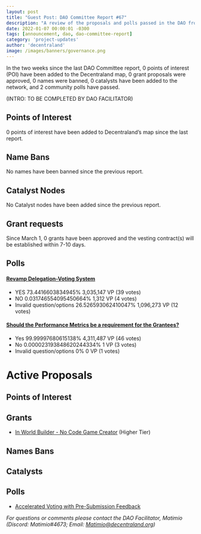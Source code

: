 ```yaml
---
layout: post
title: "Guest Post: DAO Committee Report #67"
description: "A review of the proposals and polls passed in the DAO from March 1 through March 15".
date: 2022-01-07 00:00:01 -0300
tags: [announcement, dao, dao-committee-report]
category: 'project-updates'
author: 'decentraland'
image: /images/banners/governance.png
---
```


In the two weeks since the last DAO Committee report, 0 points of interest (POI) have been added to the Decentraland map, 0 grant proposals were approved, 0 names were banned, 0 catalysts have been added to the network, and 2 community polls have passed.

(INTRO: TO BE COMPLETED BY DAO FACILITATOR)

## Points of Interest
0 points of interest have been added to Decentraland’s map since the last report.


## Name Bans

No names have been banned since the previous report.

## Catalyst Nodes
No Catalyst nodes have been added since the previous report.


## Grant requests
Since March 1, 0 grants have been approved and the vesting contract(s) will be established within 7-10 days.


## Polls

#### [Revamp Delegation-Voting System](https://governance.decentraland.org/proposal/?id=1fd6d3df-c215-4511-8d13-c406cbd4bd36)

* YES 73.4416603834945% 3,035,147 VP (39 votes)
* NO 0.031746554095450664% 1,312 VP (4 votes)
* Invalid question/options 26.526593062410047% 1,096,273 VP (12 votes)


#### [Should the Performance Metrics be a requirement for the Grantees?](https://governance.decentraland.org/proposal/?id=a08d4d0f-f4d2-415a-ad33-fec3281a6a74)

* Yes 99.99997680615138% 4,311,487 VP (46 votes)
* No 0.000023193848620244334% 1 VP (3 votes)
* Invalid question/options 0% 0 VP (1 votes)



# Active Proposals

## Points of Interest


## Grants

* [In World Builder - No Code Game Creator](https://governance.decentraland.org/proposal/?id=bf3c236b-ebcf-4e79-a3c2-26ddbfdb30eb) (Higher Tier)

## Names Bans


## Catalysts


## Polls

* [Accelerated Voting with Pre-Submission Feedback](https://governance.decentraland.org/proposal/?id=1b94e748-cd59-4349-82a3-7fdaa1717e7d)

*For questions or comments please contact the DAO Facilitator, Matimio (Discord: Matimio#4673; Email: [Matimio@decentraland.org](mailto:Matimio@decentraland.org))*